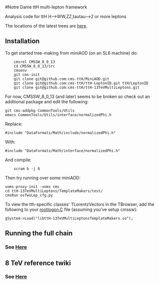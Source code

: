 #Notre Dame ttH multi-lepton framework

Analysis code for ttH H-->WW,ZZ,tautau-->2 or more leptons

The locations of the latest trees are [here](https://twiki.cern.ch/twiki/bin/view/CMS/NotreDameTrees).

## Installation

To get started tree-making from miniAOD (on an SL6 machine) do:        
        
        cmsrel CMSSW_8_0_13
        cd CMSSW_8_0_13/src
        cmsenv        
        git cms-init
        git clone git@github.com:cms-ttH/MiniAOD.git
        git clone git@github.com:cms-ttH/ttH-LeptonID.git ttH/LeptonID
        git clone git@github.com:cms-ttH/ttH-13TeVMultiLeptons.git

For now, CMSSW_8_0_13 (and later) seems to be broken so check out an additional package and edit the following:

	git cms-addpkg CommonTools/Utils
	emacs CommonTools/Utils/interface/normalizedPhi.h

Replace:

	#include "DataFormats/Math/include/normalizedPhi.h"

With:

	#include "DataFormats/Math/interface/normalizedPhi.h"

And compile:

        scram b -j 8

Then try running over some miniAOD:

	voms-proxy-init -voms cms
	cd ttH-13TeVMultiLeptons/TemplateMakers/test/
	cmsRun osTwoLep_cfg.py

To view the tth-specific classes' TLorentzVectors in the TBrowser, add the following to your [rootlogon.C](https://github.com/cms-ttH/ttH-13TeVMultiLeptons/blob/master/doc/rootlogon.C) file (assuming you've setup cmssw):
   	
	gSystem->Load("libttH-13TeVMultiLeptonsTemplateMakers.so");

## Running the full chain

### See [Here](https://github.com/cms-ttH/ttH-13TeVMultiLeptons/blob/master/doc/GENERAL.md)

## 8 TeV reference twiki

### See [Here](https://twiki.cern.ch/twiki/bin/view/CMSPublic/NovaDilWorkflow) 